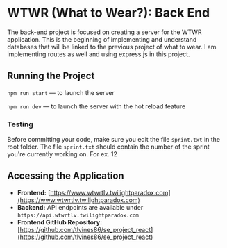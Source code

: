 # WTWR (What to Wear?): Back End

The back-end project is focused on creating a server for the WTWR application.
This is the beginning of implementing and understand databases that will be linked to the previous project of what to wear. I am implementing routes as well and using express.js in this project.

## Running the Project

`npm run start` — to launch the server

`npm run dev` — to launch the server with the hot reload feature

### Testing

Before committing your code, make sure you edit the file `sprint.txt` in the root folder. The file `sprint.txt` should contain the number of the sprint you're currently working on. For ex. 12

## Accessing the Application

- **Frontend:** [https://www.wtwrtlv.twilightparadox.com](https://www.wtwrtlv.twilightparadox.com)
- **Backend:** API endpoints are available under `https://api.wtwrtlv.twilightparadox.com`
- **Frontend GitHub Repository:** [https://github.com/tlvines86/se_project_react](https://github.com/tlvines86/se_project_react)
